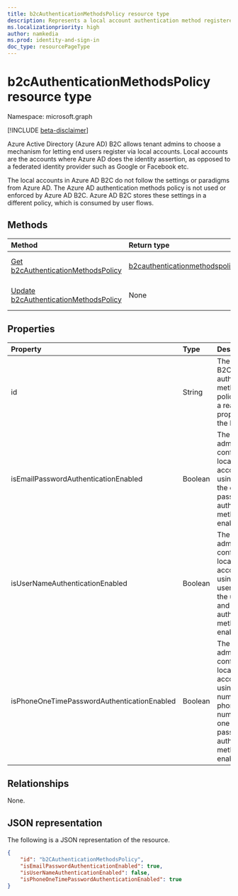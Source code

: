 ```yaml
---
title: b2cAuthenticationMethodsPolicy resource type
description: Represents a local account authentication method registered to a user configured in an Azure Active Directory (Azure AD) B2C tenant.
ms.localizationpriority: high
author: namkedia
ms.prod: identity-and-sign-in
doc_type: resourcePageType
---
```


# b2cAuthenticationMethodsPolicy resource type

Namespace: microsoft.graph

[!INCLUDE [beta-disclaimer](../../includes/beta-disclaimer.md)]

Azure Active Directory (Azure AD) B2C allows tenant admins to choose a mechanism for letting end users register via local accounts. Local accounts are the accounts where Azure AD does the identity assertion, as opposed to a federated identity provider such as Google or Facebook etc.

The local accounts in Azure AD B2C do not follow the settings or paradigms from Azure AD. The Azure AD authentication methods policy is not used or enforced by Azure AD B2C. Azure AD B2C stores these settings in a different policy, which is consumed by user flows.

## Methods

| Method                                                                                   | Return type                                                         | Description                                                            |
| :--------------------------------------------------------------------------------------- | :------------------------------------------------------------------ | :--------------------------------------------------------------------- |
| [Get b2cAuthenticationMethodsPolicy](../api/b2cauthenticationmethodspolicy-get.md)       | [b2cauthenticationmethodspolicy](b2cauthenticationmethodspolicy.md) | Read the properties of a **b2cauthenticationmethodspolicy** object.    |
| [Update b2cAuthenticationMethodsPolicy](../api/b2cauthenticationmethodspolicy-update.md) | None                                                                | Update the properties of a **b2cauthenticationmethodspolicy** objects. |

## Properties

| Property                                    | Type    | Description                                                                                                                                  |
| :------------------------------------------ | :------ | :------------------------------------------------------------------------------------------------------------------------------------------- |
| id                                          | String  | The id of the B2C authentication methods policy. This is a read only property and the key.                                                   |
| isEmailPasswordAuthenticationEnabled        | Boolean | The tenant admin can configure local accounts using email if the email and password authentication method is enabled.                        |
| isUserNameAuthenticationEnabled             | Boolean | The tenant admin can configure local accounts using username if the username and password authentication method is enabled.                  |
| isPhoneOneTimePasswordAuthenticationEnabled | Boolean | The tenant admin can configure local accounts using phone number if the phone number and one-time password authentication method is enabled. |

## Relationships

None.

## JSON representation

The following is a JSON representation of the resource.

<!-- {
  "blockType": "resource",
  "optionalProperties": [

  ],
  "@odata.type": "microsoft.graph.b2cAuthenticationMethodsPolicy",
  "keyProperty": "id"
}-->

```json
{
    "id": "b2CAuthenticationMethodsPolicy",
    "isEmailPasswordAuthenticationEnabled": true,
    "isUserNameAuthenticationEnabled": false,
    "isPhoneOneTimePasswordAuthenticationEnabled": true
}
```

<!-- uuid: 16cd6b66-4b1a-43a1-adaf-3a886856ed98
2019-02-04 14:57:30 UTC -->

<!-- {
  "type": "#page.annotation",
  "description": "b2cAuthenticationMethodsPolicy resource",
  "keywords": "",
  "section": "documentation",
  "tocPath": ""
}-->
